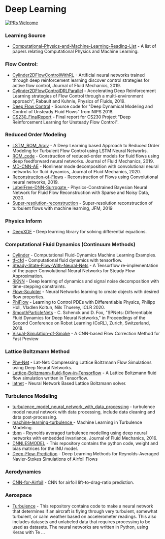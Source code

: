 # Deep Learning

[![PRs Welcome](https://img.shields.io/badge/PRs-welcome-brightgreen.svg?style=flat-square)](http://makeapullrequest.com)



### Learning Source
* [Computational-Physics-and-Machine-Learning-Reading-List](https://github.com/loliverhennigh/Computational-Physics-and-Machine-Learning-Reading-List) - A list of papers relating Computational Physics and Machine Learning.


### Flow Control:
* [Cylinder2DFlowControlWithRL](https://github.com/jerabaul29/Cylinder2DFlowControlDRL) - Artificial neural networks trained through deep reinforcement learning discover control strategies for active flow control, Journal of Fluid Mechanics, 2019.
* [Cylinder2DFlowControlDRLParallel](https://github.com/jerabaul29/Cylinder2DFlowControlDRLParallel) - Accelerating Deep Reinforcement Learning strategies of Flow Control through a multi-environment approach", Rabault and Kuhnle, Physics of Fluids, 2019.
* [Deep Flow Control](https://github.com/sisl/deep_flow_control) - Source code for "Deep Dynamical Modeling and Control of Unsteady Fluid Flows" from NIPS 2018.
* [CS230_FinalReport](https://github.com/ancorso/CS230_FinalReport) - Final report for CS230 Project "Deep Reinforcement Learning for Unsteady Flow Control".

### Reduced Order Modeling
* [LSTM_ROM_Arxiv](https://github.com/arvindmohan/LSTM_ROM_Arxiv) - A Deep Learning based Approach to Reduced Order Modeling for Turbulent Flow Control using LSTM Neural Networks.
* [ROM_code](https://github.com/hugolui/ROM_code) - Construction of reduced-order models for fluid flows using deep feedforward neural networks. Journal of Fluid Mechanics, 2019.
* [MD-CNN-AE](http://kflab.jp/en/index.php?18H03758) - Nonlinear mode decomposition with convolutional neural networks for fluid dynamics, Journal of Fluid Mechanics, 2020.
* [Reconstruction-of-Flows](https://github.com/harsha070/Reconstruction-of-Flows) - Reconstruction of Flows using Convolutional neural networks, 2019.
* [LabelFree-DNN-Surrogate ](https://github.com/Jianxun-Wang/LabelFree-DNN-Surrogate) - Physics-Constrained Bayesian Neural Network for Fluid Flow Reconstruction with Sparse and Noisy Data, 2020.
* [Super-resolution-reconstruction](http://www.seas.ucla.edu/fluidflow/codes.html) - Super-resolution reconstruction of turbulent flows with machine learning, JFM, 2019

### Physics Inform
* [DeepXDE](https://github.com/lululxvi/deepxde) - Deep learning library for solving differential equations.

### Computational Fluid Dynamics (Continuum Methods)
* [Cylinder](https://github.com/loliverhennigh/Computational-Fluid-Dynamics-Machine-Learning-Examples) - Computational Fluid-Dynamics Machine Learning Examples.
* [tf-cfd](https://github.com/kobejean/tf-cfd) - Computational fluid dynamics with tensorflow.
* [Steady-State-Flow-With-Neural-Nets](https://github.com/loliverhennigh/Steady-State-Flow-With-Neural-Nets) - A Tensorflow re-implementation of the paper Convolutional Neural Networks for Steady Flow Approximation.
* [RKNN](https://github.com/snagcliffs/RKNN) - Deep learning of dynamics and signal noise decomposition with time-stepping constraints.
* [Flow-Sculpter](https://github.com/loliverhennigh/Flow-Sculpter) - Neural Networks learning to create objects with desired flow properties.
* [PhiFlow](https://github.com/tum-pbs/PhiFlow) - Learning to Control PDEs with Differentiable Physics, Philipp Holl, Vladlen Koltun, Nils Thuerey, ICLR 2020.
* [SmoothParticleNets](https://github.com/cschenck/SmoothParticleNets) - C. Schenck and D. Fox, "SPNets: Differentiable Fluid Dynamics for Deep Neural Networks," in Proceedings of the Second Conference on Robot Learning (CoRL), Zurich, Switzerland, 2018.
* [Visual-Simulation-of-Smoke](https://github.com/daichi-ishida/Visual-Simulation-of-Smoke) - A CNN-based Flow Correction Method for Fast Preview


### Lattice Boltzmann Method
* [Phy-Net](https://github.com/loliverhennigh/Phy-Net) - Lat-Net: Compressing Lattice Boltzmann Flow Simulations using Deep Neural Networks.
* [Lattice-Boltzmann-fluid-flow-in-Tensorflow](https://github.com/loliverhennigh/Lattice-Boltzmann-fluid-flow-in-Tensorflow) - A Lattice Boltzmann fluid flow simulation written in Tensorflow.
* [latnet](https://github.com/loliverhennigh/latnet) - Neural Network Based Lattice Boltzmann solver.


### Turbulence Modeling
* [turbulence_model_neural_network_with_data_processing](https://github.com/undersunshine1020/turbulence_model_neural_network_with_data_processing) - 
turbulence model neural network with data processing, include data cleaning and data post-processing.
* [machine-learning-turbulence ](https://github.com/fluid126/machine-learning-turbulence) - Machine Learning in Turbulence Modeling.
* [tbnn](https://github.com/tbnn/tbnn) - Reynolds averaged turbulence modelling using deep neural networks with embedded invariance, Journal of Fluid Mechanics, 2016.
* [DNNLESMODEL](https://github.com/itsanikesh/DNNLESMODEL) - This repository contains the python code, weight and bias matrices for the INU model.
* [Deep-Flow-Prediction](https://github.com/thunil/Deep-Flow-Prediction) - Deep Learning Methods for Reynolds-Averaged Navier-Stokes Simulations of Airfoil Flows


### Aerodynamics
* [CNN-for-Airfoil](https://github.com/ziliHarvey/CNN-for-Airfoil) - CNN for airfoil lift-to-drag-ratio prediction.


### Aerospace
* [Turbulence](https://github.com/sagnibak/Turbulence) - This repository contains code to make a neural network that determines if an aircraft is flying through very turbulent, somewhat turbulent, or calm weather based on accelerometer readings. This also includes datasets and unlabeled data that requires processing to be used as datasets. The neural networks are written in Python, using Keras with Te …











